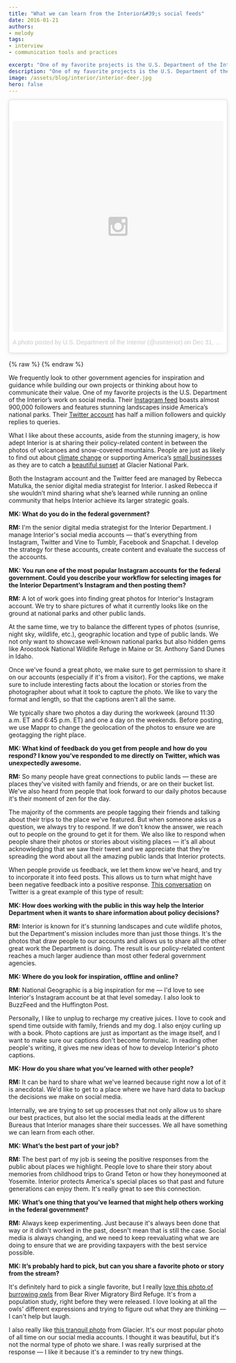 ```yaml
---
title: "What we can learn from the Interior&#39;s social feeds"
date: 2016-01-21
authors:
- melody
tags:
- interview
- communication tools and practices

excerpt: "One of my favorite projects is the U.S. Department of the Interior&#39;s work on social media. I recently asked Rebecca Matulka, the senior digital media strategist for Interior what she’s learned while running an online community that helps Interior achieve its larger strategic goals."
description: "One of my favorite projects is the U.S. Department of the Interior&#39;s work on social media. I recently asked Rebecca Matulka, the senior digital media strategist for Interior what she’s learned while running an online community that helps Interior achieve its larger strategic goals."
image: /assets/blog/interior/interior-deer.jpg
hero: false
---
```

<blockquote class="instagram-media" data-instgrm-version="6" style=" background:#FFF; border:0; border-radius:3px; box-shadow:0 0 1px 0 rgba(0,0,0,0.5),0 1px 10px 0 rgba(0,0,0,0.15); margin: 1px; max-width:658px; padding:0; width:99.375%; width:-webkit-calc(100% - 2px); width:calc(100% - 2px);"><div style="padding:8px;"> <div style=" background:#F8F8F8; line-height:0; margin-top:40px; padding:50.0% 0; text-align:center; width:100%;"> <div style=" background:url(data:image/png;base64,iVBORw0KGgoAAAANSUhEUgAAACwAAAAsCAMAAAApWqozAAAAGFBMVEUiIiI9PT0eHh4gIB4hIBkcHBwcHBwcHBydr+JQAAAACHRSTlMABA4YHyQsM5jtaMwAAADfSURBVDjL7ZVBEgMhCAQBAf//42xcNbpAqakcM0ftUmFAAIBE81IqBJdS3lS6zs3bIpB9WED3YYXFPmHRfT8sgyrCP1x8uEUxLMzNWElFOYCV6mHWWwMzdPEKHlhLw7NWJqkHc4uIZphavDzA2JPzUDsBZziNae2S6owH8xPmX8G7zzgKEOPUoYHvGz1TBCxMkd3kwNVbU0gKHkx+iZILf77IofhrY1nYFnB/lQPb79drWOyJVa/DAvg9B/rLB4cC+Nqgdz/TvBbBnr6GBReqn/nRmDgaQEej7WhonozjF+Y2I/fZou/qAAAAAElFTkSuQmCC); display:block; height:44px; margin:0 auto -44px; position:relative; top:-22px; width:44px;"></div></div><p style=" color:#c9c8cd; font-family:Arial,sans-serif; font-size:14px; line-height:17px; margin-bottom:0; margin-top:8px; overflow:hidden; padding:8px 0 7px; text-align:center; text-overflow:ellipsis; white-space:nowrap;"><a href="https://www.instagram.com/p/_-fx45Au4w/" style=" color:#c9c8cd; font-family:Arial,sans-serif; font-size:14px; font-style:normal; font-weight:normal; line-height:17px; text-decoration:none;" target="_blank">A photo posted by U.S. Department of the Interior (@usinterior)</a> on <time style=" font-family:Arial,sans-serif; font-size:14px; line-height:17px;" datetime="2016-01-01T00:35:27+00:00">Dec 31, 2015 at 4:35pm PST</time></p></div></blockquote>
<script async defer src="//platform.instagram.com/en_US/embeds.js"></script><br />
{% raw %}
<script>
  (() => {
    // There's no way to tell Instagram to include a title attribute in the
    // iframe that their script creates, so we'll just watch for that iframe to
    // be created and add the title ourselves. On DOM mutations, we'll get an
    // event containing a list of change records and a reference to the observer
    const observer = new MutationObserver((records, self) => {
      // Each record is a single DOM mutation.
      for(const mutation of records) {
        // We're watching for an iframe to be added, so we can look at any nodes
        // that are added. We can ignore any other parts of the mutation record
        mutation.addedNodes.forEach(node => {
          if(node.tagName.toUpperCase() === "IFRAME") {
            // Once we find an iframe, set its title.
            node.setAttribute("title", "Instagram embed of a photograph by the US Department of the Interior");
            // And disconnect the mutation observer from the DOM. Seems like a
            // best practice, but on a static site like this... seems silly. :P
            self.disconnect();
          }
        })
      }
    });
    // Lastly, hook up the observer. We want to watch everything so we don't
    // have to figure out where in the DOM the iframe will be inserted.
    observer.observe(document.body, { childList: true, subtree: true });
  })();
</script>
{% endraw %}

We frequently look to other government agencies for inspiration and guidance while building our own projects or thinking about how to communicate their value. One of my favorite projects is the U.S. Department of the Interior’s work on social media. Their [Instagram feed](https://www.instagram.com/usinterior/) boasts almost 900,000 followers and features stunning landscapes inside America’s national parks. Their [Twitter account](https://twitter.com/Interior) has half a million followers and quickly replies to queries.

What I like about these accounts, aside from the stunning imagery, is how adept Interior is at sharing their policy-related content in between the photos of volcanoes and snow-covered mountains. People are just as likely to find out about [climate change](https://twitter.com/Interior/status/667053537365504000) or supporting America’s [small businesses](https://twitter.com/SecretaryJewell/status/670663658343702532) as they are to catch a [beautiful sunset](https://twitter.com/Interior/status/670387539757395968) at Glacier National Park.

Both the Instagram account and the Twitter feed are managed by Rebecca Matulka, the senior digital media strategist for Interior. I asked Rebecca if she wouldn’t mind sharing what she’s learned while running an online community that helps Interior achieve its larger strategic goals.

**MK: What do you do in the federal government?**

**RM:** I'm the senior digital media strategist for the Interior Department. I manage Interior's social media accounts — that's everything from Instagram, Twitter and Vine to Tumblr, Facebook and Snapchat. I develop the strategy for these accounts, create content and evaluate the success of the accounts.

**MK: You run one of the most popular Instagram accounts for the federal government. Could you describe your workflow for selecting images for the Interior Department’s Instagram and then posting them?**

**RM:** A lot of work goes into finding great photos for Interior's Instagram account. We try to share pictures of what it currently looks like on the ground at national parks and other public lands.

At the same time, we try to balance the different types of photos (sunrise, night sky, wildlife, etc.), geographic location and type of public lands. We not only want to showcase well-known national parks but also hidden gems like Aroostook National Wildlife Refuge in Maine or St. Anthony Sand Dunes in Idaho.

Once we've found a great photo, we make sure to get permission to share it on our accounts (especially if it's from a visitor). For the captions, we make sure to include interesting facts about the location or stories from the photographer about what it took to capture the photo. We like to vary the format and length, so that the captions aren't all the same.

We typically share two photos a day during the workweek (around 11:30 a.m. ET and 6:45 p.m. ET) and one a day on the weekends. Before posting, we use Mappr to change the geolocation of the photos to ensure we are geotagging the right place.

**MK: What kind of feedback do you get from people and how do you respond? I know you’ve responded to me directly on Twitter, which was unexpectedly awesome.**

**RM:** So many people have great connections to public lands — these are places they've visited with family and friends, or are on their bucket list. We've also heard from people that look forward to our daily photos because it's their moment of zen for the day.

The majority of the comments are people tagging their friends and talking about their trips to the place we've featured. But when someone asks us a question, we always try to respond. If we don't know the answer, we reach out to people on the ground to get it for them. We also like to respond when people share their photos or stories about visiting places — it's all about acknowledging that we saw their tweet and we appreciate that they're spreading the word about all the amazing public lands that Interior protects.

When people provide us feedback, we let them know we've heard, and try to incorporate it into feed posts. This allows us to turn what might have been negative feedback into a positive response. [This conversation](https://twitter.com/Interior/status/588775170137059328) on Twitter is a great example of this type of result:

**MK: How does working with the public in this way help the Interior Department when it wants to share information about policy decisions?**

**RM:** Interior is known for it's stunning landscapes and cute wildlife photos, but the Department's mission includes more than just those things. It's the photos that draw people to our accounts and allows us to share all the other great work the Department is doing. The result is our policy-related content reaches a much larger audience than most other federal government agencies.

**MK: Where do you look for inspiration, offline and online?**

**RM:** National Geographic is a big inspiration for me — I'd love to see Interior's Instagram account be at that level someday. I also look to BuzzFeed and the Huffington Post.

Personally, I like to unplug to recharge my creative juices. I love to cook and spend time outside with family, friends and my dog. I also enjoy curling up with a book. Photo captions are just as important as the image itself, and I want to make sure our captions don't become formulaic. In reading other people's writing, it gives me new ideas of how to develop Interior's photo captions.

**MK: How do you share what you’ve learned with other people?**

**RM:** It can be hard to share what we've learned because right now a lot of it is anecdotal. We'd like to get to a place where we have hard data to backup the decisions we make on social media.

Internally, we are trying to set up processes that not only allow us to share our best practices, but also let the social media leads at the different Bureaus that Interior manages share their successes. We all have something we can learn from each other.

**MK: What’s the best part of your job?**

**RM:** The best part of my job is seeing the positive responses from the public about places we highlight. People love to share their story about memories from childhood trips to Grand Teton or how they honeymooned at Yosemite. Interior protects America's special places so that past and future generations can enjoy them. It's really great to see this connection.

**MK: What’s one thing that you’ve learned that might help others working in the federal government?**

**RM:** Always keep experimenting. Just because it's always been done that way or it didn't worked in the past, doesn't mean that is still the case. Social media is always changing, and we need to keep reevaluating what we are doing to ensure that we are providing taxpayers with the best service possible.

**MK: It’s probably hard to pick, but can you share a favorite photo or story from the stream?**

It's definitely hard to pick a single favorite, but I really [love this photo of burrowing owls](https://instagram.com/p/00ROWxgu8c/?taken-by=usinterior) from Bear River Migratory Bird Refuge. It's from a population study, right before they were released. I love looking at all the owls' different expressions and trying to figure out what they are thinking — I can't help but laugh.

I also really like [this tranquil photo](https://instagram.com/p/5qC4kegu8p/?taken-by=usinterior) from Glacier. It's our most popular photo of all time on our social media accounts. I thought it was beautiful, but it's not the normal type of photo we share. I was really surprised at the response — I like it because it's a reminder to try new things.
